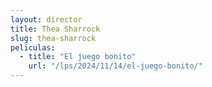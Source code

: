 ```yaml
---
layout: director
title: Thea Sharrock
slug: thea-sharrock
peliculas:
  - title: "El juego bonito"
    url: "/lps/2024/11/14/el-juego-bonito/"
---
```

